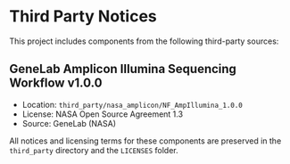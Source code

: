 # Third Party Notices

This project includes components from the following third-party sources:

## GeneLab Amplicon Illumina Sequencing Workflow v1.0.0
- Location: `third_party/nasa_amplicon/NF_AmpIllumina_1.0.0`
- License: NASA Open Source Agreement 1.3
- Source: GeneLab (NASA)

All notices and licensing terms for these components are preserved in the
`third_party` directory and the `LICENSES` folder.

